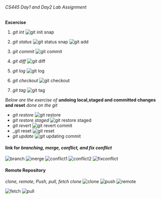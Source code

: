###### CS445 Day1 and Day2 Lab Assignment
**Excercise**
1. *git int*
![git init snap](https://github.com/JRKhatri/CS445/blob/main/lab1/git_init.png)
2. *git status*
![git status snap](https://github.com/JRKhatri/CS445/blob/main/lab1/git_status.png)
![git add](https://github.com/JRKhatri/CS445/blob/main/lab1/git_add.png)
3. *git commit*
![git commit](https://github.com/JRKhatri/CS445/blob/main/lab1/git_commit.png)
4. *git diff*
![git diff](https://github.com/JRKhatri/CS445/blob/main/lab1/git_diff.png)
5. *git log*
![git log](https://github.com/JRKhatri/CS445/blob/main/lab1/git_log.png)
6. *git checkout*
![git checkout](https://github.com/JRKhatri/CS445/blob/main/lab1/checkout_oldversion.png)


7. *git tag*
![git tag](https://github.com/JRKhatri/CS445/blob/main/lab1/tag_commit.png)

_Below  are the exercise of_ **undoing local,staged and committed changes and reset** _done on the git_

* _git restore_
![git restore](https://github.com/JRKhatri/CS445/blob/main/lab1/restore_beforeworking.png)
* _git restore staged_
![git restore staged](https://github.com/JRKhatri/CS445/blob/main/lab1/restore_beforeCommit.png)
* _git revert_
![git revert commit](https://github.com/JRKhatri/CS445/blob/main/lab1/revert_commit.png)
* _git reset
![git reset](https://github.com/JRKhatri/CS445/blob/main/lab1/resert_commit.png)
*  _git update_
 ![git updating commit](https://github.com/JRKhatri/CS445/blob/main/lab1/updating_lastCommit.png)


#### link for *branching, merge, conflict, and fix conflict*
![branch](https://github.com/JRKhatri/CS445/blob/main/lab1/branching.png)
![merge](https://github.com/JRKhatri/CS445/blob/main/lab1/merge.png)
![conflict1](https://github.com/JRKhatri/CS445/blob/main/lab1/create_conflict.png)
![conflict2](https://github.com/JRKhatri/CS445/blob/main/lab1/conflict_sample.png)
![fixconflict](https://github.com/JRKhatri/CS445/blob/main/lab1/fixMerge_conflict.png)

#### Remote Repository
_clone, remote, Push, pull, fetch_
*clone*
![clone](https://github.com/JRKhatri/CS445/blob/main/lab1/clone.png)
![push](https://github.com/JRKhatri/CS445/blob/main/lab1/push.png)
![remote](https://github.com/JRKhatri/CS445/blob/main/lab1/remote.png)

![fetch](https://github.com/JRKhatri/CS445/blob/main/lab1/fetch.png)
![pull](https://github.com/JRKhatri/CS445/blob/main/lab1/pull.png)








 





